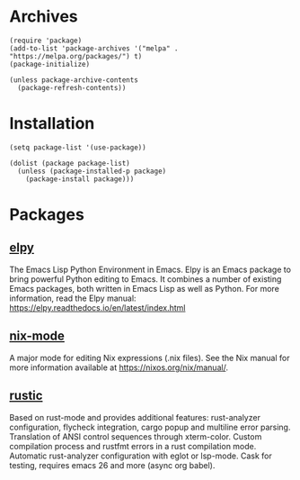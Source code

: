 # Archives
```
(require 'package)
(add-to-list 'package-archives '("melpa" . "https://melpa.org/packages/") t)
(package-initialize)

(unless package-archive-contents
  (package-refresh-contents))
```

# Installation
```
(setq package-list '(use-package))

(dolist (package package-list)
  (unless (package-installed-p package)
    (package-install package)))
```

# Packages


## [elpy](https://github.com/jorgenschaefer/elpy/)
The Emacs Lisp Python Environment in Emacs. Elpy is an Emacs package to bring powerful Python editing to Emacs. It combines a number of existing Emacs packages, both written in Emacs Lisp as well as Python. For more information, read the Elpy manual: https://elpy.readthedocs.io/en/latest/index.html


## [nix-mode](https://github.com/NixOS/nix-mode)
A major mode for editing Nix expressions (.nix files).  See the Nix manual
for more information available at https://nixos.org/nix/manual/.

## [rustic](https://github.com/brotzeit/rustic)
Based on rust-mode and provides additional features: rust-analyzer configuration, flycheck integration, cargo popup and multiline error parsing. Translation of ANSI control sequences through xterm-color. Custom compilation process and rustfmt errors in a rust compilation mode. Automatic rust-analyzer configuration with eglot or lsp-mode. Cask for testing, requires emacs 26 and more (async org babel).


